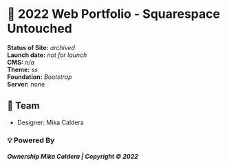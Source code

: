 # :briefcase: 2022 Web Portfolio - Squarespace Untouched  

**Status of Site:** _archived_  
**Launch date:**  _not for launch_  
**CMS:** _n/a_  
**Theme:** _ss_  
**Foundation:** _Bootstrap_  
**Server:** none  
  

## :busts_in_silhouette: Team  

 - Designer: Mika Caldera  

### :bulb: Powered By
##### Ownership Mika Caldera | Copyright © 2022
